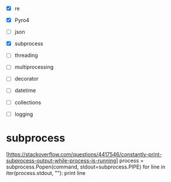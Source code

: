 
- [x] re
- [x] Pyro4
- [ ] json
- [x] subprocess
- [ ] threading
- [ ] multiprocessing
- [ ] decorator
- [ ] datetime
- [ ] collections
- [ ] logging



# subprocess
[https://stackoverflow.com/questions/4417546/constantly-print-subprocess-output-while-process-is-running]
    process = subprocess.Popen(command, stdout=subprocess.PIPE)
    for line in iter(process.stdout, ""):
      print line

